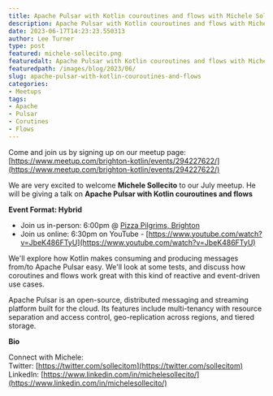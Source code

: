 ```yaml
---
title: Apache Pulsar with Kotlin couroutines and flows with Michele Sollecito
description: Apache Pulsar with Kotlin couroutines and flows with Michele Sollecito
date: 2023-06-17T14:23:23.550313
author: Lee Turner
type: post
featured: michele-sollecito.png
featuredalt: Apache Pulsar with Kotlin couroutines and flows with Michele Sollecito
featuredpath: /images/blog/2023/06/
slug: apache-pulsar-with-kotlin-couroutines-and-flows
categories:
- Meetups
tags:
- Apache
- Pulsar
- Corutines
- Flows
---
```

Come and join us by signing up on our meetup page: [https://www.meetup.com/brighton-kotlin/events/294227622/](https://www.meetup.com/brighton-kotlin/events/294227622/)

We are very excited to welcome **Michele Sollecito** to our July meetup. He will be giving a talk on **Apache Pulsar with Kotlin couroutines and flows**

**Event Format: Hybrid**

*   Join us in-person: 6:00pm @ [Pizza Pilgrims, Brighton](https://goo.gl/maps/ZPuDh6w8vz3H7KbQ9)
*   Join us online: 6:30pm on YouTube - [https://www.youtube.com/watch?v=JbeK486FTyU](https://www.youtube.com/watch?v=JbeK486FTyU)

We'll explore how Kotlin makes consuming and producing messages from/to Apache Pulsar easy. We'll look at some tests, and discuss how coroutines and flows work great with this kind of reactive and event-driven use cases.

Apache Pulsar is an open-source, distributed messaging and streaming platform built for the cloud. Its features include multi-tenancy with resource separation and access control, geo-replication across regions, and tiered storage.

**Bio**

Connect with Michele:  
Twitter: [https://twitter.com/sollecitom](https://twitter.com/sollecitom)  
LinkedIn: [https://www.linkedin.com/in/michelesollecito/](https://www.linkedin.com/in/michelesollecito/)

